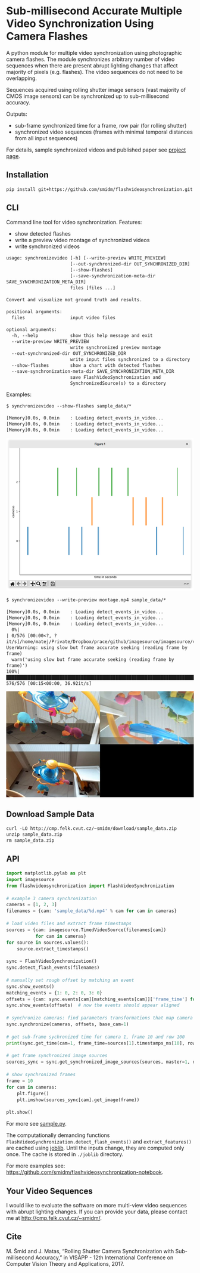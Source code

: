 # Sub-millisecond Accurate Multiple Video Synchronization Using Camera Flashes

A python module for multiple video synchronization using photographic camera flashes. The module synchronizes arbitrary number of video sequences when there are present abrupt lighting changes that affect majority of pixels (e.g. flashes). The video sequences do not need to be overlapping. 

Sequences acquired using rolling shutter image sensors (vast majority of CMOS image sensors) can be synchronized up to sub-millisecond accuracy.

Outputs:

- sub-frame synchronized time for a frame, row pair (for rolling shutter)
- synchronized video sequences (frames with minimal temporal distances from all input sequences)

For details, sample synchronized videos and published paper see [project page](http://cmp.felk.cvut.cz/~smidm/rolling-shutter-camera-synchronization-with-sub-millisecond-accuracy.html).

## Installation

```
pip install git+https://github.com/smidm/flashvideosynchronization.git
```

## CLI

Command line tool for video synchronization. Features: 

- show detected flashes
- write a preview video montage of synchronized videos
- write synchronized videos 

```
usage: synchronizevideo [-h] [--write-preview WRITE_PREVIEW]
                        [--out-synchronized-dir OUT_SYNCHRONIZED_DIR]
                        [--show-flashes]
                        [--save-synchronization-meta-dir SAVE_SYNCHRONIZATION_META_DIR]
                        files [files ...]

Convert and visualize mot ground truth and results.

positional arguments:
  files                 input video files

optional arguments:
  -h, --help            show this help message and exit
  --write-preview WRITE_PREVIEW
                        write synchronized preview montage
  --out-synchronized-dir OUT_SYNCHRONIZED_DIR
                        write input files synchronized to a directory
  --show-flashes        show a chart with detected flashes
  --save-synchronization-meta-dir SAVE_SYNCHRONIZATION_META_DIR
                        save FlashVideoSynchronization and
                        SynchronizedSource(s) to a directory

```

Examples:

```
$ synchronizevideo --show-flashes sample_data/*

[Memory]0.0s, 0.0min    : Loading detect_events_in_video...
[Memory]0.0s, 0.0min    : Loading detect_events_in_video...
[Memory]0.0s, 0.0min    : Loading detect_events_in_video...
```

![detected flashes in input video files](assets/detected_flashes.png)

```
$ synchronizevideo --write-preview montage.mp4 sample_data/*

[Memory]0.0s, 0.0min    : Loading detect_events_in_video...
[Memory]0.0s, 0.0min    : Loading detect_events_in_video...
[Memory]0.0s, 0.0min    : Loading detect_events_in_video...
  0%|                                                                                                                                             | 0/576 [00:00<?, ?it/s]/home/matej/Private/Dropbox/prace/github/imagesource/imagesource/video.py:115: UserWarning: using slow but frame accurate seeking (reading frame by frame)
  warn('using slow but frame accurate seeking (reading frame by frame)')
100%|███████████████████████████████████████████████████████████████████████████████████████████████████████████████████████████████████| 576/576 [00:15<00:00, 36.92it/s]
```

![frame from synchronized preview](assets/montage.jpg)

## Download Sample Data

```
curl -LO http://cmp.felk.cvut.cz/~smidm/download/sample_data.zip
unzip sample_data.zip
rm sample_data.zip
```

## API

```python
import matplotlib.pylab as plt
import imagesource
from flashvideosynchronization import FlashVideoSynchronization

# example 3 camera synchronization
cameras = [1, 2, 3]
filenames = {cam: 'sample_data/%d.mp4' % cam for cam in cameras}

# load video files and extract frame timestamps
sources = {cam: imagesource.TimedVideoSource(filenames[cam])
           for cam in cameras}
for source in sources.values():
    source.extract_timestamps()

sync = FlashVideoSynchronization()
sync.detect_flash_events(filenames)

# manually set rough offset by matching an event
sync.show_events()
matching_events = {1: 0, 2: 0, 3: 0}
offsets = {cam: sync.events[cam][matching_events[cam]]['frame_time'] for cam in cameras}
sync.show_events(offsets)  # now the events should appear aligned

# synchronize cameras: find parameters transformations that map camera time to reference camera time
sync.synchronize(cameras, offsets, base_cam=1)

# get sub-frame sychronized time for camera 1, frame 10 and row 100
print(sync.get_time(cam=1, frame_time=sources[1].timestamps_ms[10], row=100))

# get frame synchronized image sources
sources_sync = sync.get_synchronized_image_sources(sources, master=1, dropped=False)

# show synchronized frames
frame = 10
for cam in cameras:
    plt.figure()
    plt.imshow(sources_sync[cam].get_image(frame))

plt.show()
```

For more see [sample.py](sample.py).

The computationally demanding functions `FlashVideoSynchronization.detect_flash_events()` and `extract_features()` are cached using [joblib](https://pythonhosted.org/joblib/). Until the inputs change, they are computed only once. The cache is stored in `./joblib` directory.

For more examples see: https://github.com/smidm/flashvideosynchronization-notebook.

## Your Video Sequences

I would like to evaluate the software on more multi-view video sequences with abrupt lighting changes. If you can provide your data, please contact me at http://cmp.felk.cvut.cz/~smidm/.

## Cite

M. Šmíd and J. Matas, “Rolling Shutter Camera Synchronization with Sub-millisecond Accuracy,” in VISAPP - 12th International Conference on Computer Vision Theory and Applications, 2017.

